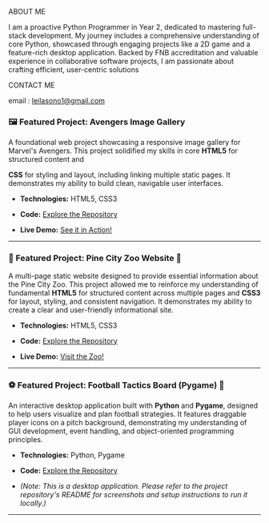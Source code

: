 ABOUT ME 

I am a proactive Python Programmer in Year 2, dedicated to mastering full-stack development. My journey includes a comprehensive understanding of core Python, showcased through engaging projects like a 2D game and a feature-rich desktop application. Backed by FNB accreditation and valuable experience in collaborative software projects, I am passionate about crafting efficient, user-centric solutions

CONTACT ME 

email : leilasono1@gmail.com

### 🖼️ Featured Project: Avengers Image Gallery

A foundational web project showcasing a responsive image gallery for Marvel's Avengers. This project solidified my skills in core **HTML5** for structured content and 

**CSS** for styling and layout, including linking multiple static pages. It demonstrates my ability to build clean, navigable user interfaces.

* **Technologies:** HTML5, CSS3
  
* **Code:** [Explore the Repository](https://github.com/leilas25/Avengers-game)
  
* **Live Demo:** [See it in Action!](https://leilas25.github.io/Avengers-gallery/)

---

### 🐒 Featured Project: Pine City Zoo Website 🐘

A multi-page static website designed to provide essential information about the Pine City Zoo. This project allowed me to reinforce my understanding of fundamental **HTML5** for structured content across multiple pages and **CSS3** for layout, styling, and consistent navigation. It demonstrates my ability to create a clear and user-friendly informational site.

* **Technologies:** HTML5, CSS3
  
* **Code:** [Explore the Repository](https://github.com/leilas25/Pine-City-Zoo-)
  
* **Live Demo:** [Visit the Zoo!](https://leilas25.github.io/Pine-City-Zoo-/)

---
### ⚽ Featured Project: Football Tactics Board (Pygame) 🥅

An interactive desktop application built with **Python** and **Pygame**, designed to help users visualize and plan football strategies. It features draggable player icons on a pitch background, demonstrating my understanding of GUI development, event handling, and object-oriented programming principles.

* **Technologies:** Python, Pygame
  
* **Code:** [Explore the Repository](https://github.com/leilas25/Football-Tactics-Board)
  
* *(Note: This is a desktop application. Please refer to the project repository's README for screenshots and setup instructions to run it locally.)*

---
